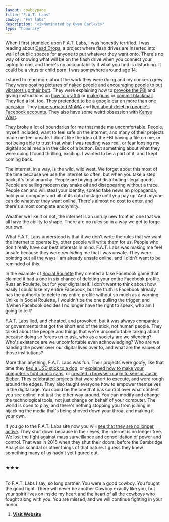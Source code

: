 ```yaml
---
layout: cowboypage
title: "F.A.T. Labs"
cowboy: "FAT labs"
description: "<i>Nominated by Owen Earl</i>"
type: "honorary"
---
```


When I first stumbled upon F.A.T. Labs, I was honestly terrified. I was reading about [Dead Drops](http://deaddrops.com/), a project where flash drives are inserted into wall of public spaces for anyone to put whatever they want onto. There's no way of knowing what will be on the flash drive when you connect your laptop to one, and there's no accountability if what you find is disturbing. It could be a virus or child porn. I was somewhere around age 14.

I stared to read more about the work they were doing and my concern grew. They were [posting pictures of naked people](http://fffff.at/webcamvenus/) and [encouraging people to put vibrators up their butt](http://fffff.at/the-googlher/). They were explaining how to [provoke the FBI](http://fffff.at/go-foia-yourself/) and giving instructions on [how to graffiti](http://fffff.at/5-star-graffiti/) or [make guns](http://fffff.at/liberator-variations/) or [commit blackmail](http://fffff.at/how-to-blackmail-a-friend/). They lied a lot, too. They [pretended to be a google car](http://fffff.at/google-driverless-car/) on [more than one occasion](http://fffff.at/google-street-view-car/). They [impersonated MoMA](http://fffff.at/digital-purchase-takedown-notice/) and [lied about deleting people's Facebook accounts](http://fffff.at/social-roulette/). They also have some weird obsession with [Kanye West](http://fffff.at/?s=kanye).

They broke a lot of boundaries for me that made me uncomfortable. People, myself included, want to feel safe on the internet, and many of their projects made me feel unsafe. I didn't like the idea of the FBI having a file on me, or not being able to trust that what I was reading was real, or fear loosing my digital social media in the click of a button. But something about what they were doing I found thrilling, exciting. I wanted to be a part of it, and I kept coming back.

The internet, in a way, is the wild, wild west. We forget about this most of the time because we use the internet so often, but when you take a step back, it's total anarchy. People are buying and distributing illegal goods. People are selling modern day snake oil and disappearing without a trace. People can and will steal your identity, spread fake news an propaganda, hold your computer and all of its data hostage until you pay up. And anyone can do whatever they want online. There's almost no cost to enter, and there's almost complete anonymity.

Weather we like it or not, the internet is an unruly new frontier, one that we all have the ability to shape. There are no rules so in a way we get to forge our own.

What F.A.T. Labs understood is that if we don't write the rules that we want the internet to operate by, other people will write them for us. People who don't really have our best interests in mind. F.A.T. Labs was making me feel unsafe because they were *reminding* me that I was unsafe. They were pointing out all the ways I am already unsafe online, and I didn't want to be reminded of this.

In the example of [Social Roulette](http://fffff.at/social-roulette/) they created a fake Facebook game that claimed it had a one in six chance of deleting your entire Facebook profile. Russian Roulette, but for your digital self. I don't want to think about how easily I could lose my entire Facebook, but the truth is Facebook already has the authority to delete my entire profile without so much as a warning. Unlike in Social Roulette, I wouldn't be the one pulling the trigger, and if/when Facebook decides I no longer have the right to speak, who am I going to tell?

F.A.T. Labs lied, and cheated, and provoked, but it was always companies or governments that got the short end of the stick, not human people. They talked about the people and things that we're uncomfortable talking about because doing so forces us to ask, who as a society are we silencing? Who's existence are we uncomfortable even acknowledging? Who are we handing the power over our digital lives over to, and what are the values of those institutions?

More than anything, F.A.T. Labs was fun. Their projects were goofy, like that time they [tied a USD stick to a dog](http://fffff.at/deaddropdog/), or [explained how to make your computer's font comic sans](http://fffff.at/yosemite-comic-sans-patch/), or [created a browser plugin to sensor Justin Bieber](http://fffff.at/shaved-bieber/). They celebrated projects that were short to execute, and were rough around the edges. They also taught everyone how to empower themselves in the digital age. You could be the one that has control over what content you see online, not just the other way around. You can modify and change the technological tools, not just change on behalf of your computer. The world is open to play, and there's nothing stopping you from joining in, hijacking the media that's being shoved down your throat and making it your own.

If you go to the F.A.T. Labs site now you will [see that they are no longer active](http://fffff.at/). They shut down because in their eyes, the internet is no longer free. We lost the fight against mass surveillance and consolidation of power and control. That was in 2015 when they shut their doors, before the Cambridge Analytics scandal or other things of that nature. I guess they knew something many of us hadn't yet figured out.<br><br>

&#9733;&#9733;&#9733;

<br>
To F.A.T. Labs I say, so long partner. You were a good cowboy. You fought the good fight. There will never be another Cowboy exactly like you, but your spirit lives on inside my heart and the heart of all the cowboys who fought along with you. You are missed, and we will continue fighting in your honor.

1. **<a href="http://fffff.at/">Visit Website</a>**
